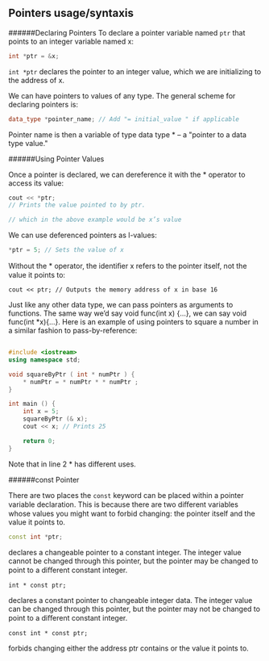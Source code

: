 ## Pointers usage/syntaxis

######Declaring Pointers
To declare a pointer variable named `ptr` that points to an integer variable named x:
```cpp
int *ptr = &x;
```

`int *ptr` declares the pointer to an integer value, which we are initializing to the address of x.

We can have pointers to values of any type. The general scheme for declaring pointers is:
```cpp
data_type *pointer_name; // Add "= initial_value " if applicable
```
Pointer name is then a variable of type data type * – a "pointer to a data type value."

######Using Pointer Values

Once a pointer is declared, we can dereference it with the * operator to access its value:
```cpp
cout << *ptr;
// Prints the value pointed to by ptr.

// which in the above example would be x’s value
```

We can use deferenced pointers as l-values:
```cpp
*ptr = 5; // Sets the value of x
```
Without the * operator, the identiﬁer x refers to the pointer itself, not the value it points
to:
```
cout << ptr; // Outputs the memory address of x in base 16
```
Just like any other data type, we can pass pointers as arguments to functions. The same
way we’d say void func(int x) {...}, we can say void func(int *x){...}. Here is an
example of using pointers to square a number in a similar fashion to pass-by-reference:

```cpp

#include <iostream>
using namespace std;

void squareByPtr ( int * numPtr ) {
	* numPtr = * numPtr * * numPtr ;
}

int main () {
	int x = 5;
	squareByPtr (& x);
	cout << x; // Prints 25

	return 0;
}
```

Note that in line 2 * has different uses.

######const Pointer

There are two places the `const` keyword can be placed within a pointer variable declaration.
This is because there are two diﬀerent variables whose values you might want to forbid
changing: the pointer itself and the value it points to.
```cpp
const int *ptr;
```

declares a changeable pointer to a constant integer. The integer value cannot be changed
through this pointer, but the pointer may be changed to point to a diﬀerent constant integer.
```
int * const ptr;
```
declares a constant pointer to changeable integer data. The integer value can be changed
through this pointer, but the pointer may not be changed to point to a diﬀerent constant
integer.
```
const int * const ptr;
```
forbids changing either the address ptr contains or the value it points to.
